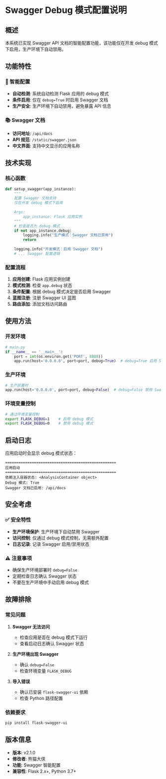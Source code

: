 # Swagger Debug 模式配置说明

## 概述

本系统已实现 Swagger API 文档的智能配置功能，该功能仅在开发 debug 模式下启用，生产环境下自动禁用。

## 功能特性

### 🔧 智能配置
- **自动检测**: 系统自动检测 Flask 应用的 debug 模式
- **条件启用**: 仅在 `debug=True` 时启用 Swagger 文档
- **生产安全**: 生产环境下自动禁用，避免暴露 API 信息

### 📚 Swagger 文档
- **访问地址**: `/api/docs`
- **API 规范**: `/static/swagger.json`
- **中文界面**: 支持中文显示的应用名称

## 技术实现

### 核心函数
```python
def setup_swagger(app_instance):
    """
    配置 Swagger 文档支持
    仅在开发 debug 模式下启用
    
    Args:
        app_instance: Flask 应用实例
    """
    # 检查是否为 debug 模式
    if not app_instance.debug:
        logging.info("生产模式：Swagger 文档已禁用")
        return
    
    logging.info("开发模式：启用 Swagger 文档")
    # ... Swagger 配置逻辑
```

### 配置流程
1. **应用创建**: Flask 应用实例创建
2. **模式检测**: 检查 `app.debug` 状态
3. **条件配置**: 根据 debug 模式决定是否启用 Swagger
4. **蓝图注册**: 注册 Swagger UI 蓝图
5. **路由添加**: 添加文档访问路由

## 使用方法

### 开发环境
```python
# main.py
if __name__ == '__main__':
    port = int(os.environ.get('PORT', 8888))
    app.run(host='0.0.0.0', port=port, debug=True)  # debug=True 启用 Swagger
```

### 生产环境
```python
# 生产部署时
app.run(host='0.0.0.0', port=port, debug=False)  # debug=False 禁用 Swagger
```

### 环境变量控制
```bash
# 通过环境变量控制
export FLASK_DEBUG=1    # 启用 debug 模式
export FLASK_DEBUG=0    # 禁用 debug 模式
```

## 启动日志

应用启动时会显示 debug 模式状态：

```
==================================================
应用启动
==================================================
依赖注入容器状态: <AnalysisContainer object>
Debug 模式: True
Swagger 文档已启用: /api/docs
```

## 安全考虑

### ✅ 安全特性
- **生产环境保护**: 生产环境下自动禁用 Swagger
- **访问控制**: 仅通过 debug 模式控制，无需额外配置
- **日志记录**: 记录 Swagger 启用/禁用状态

### ⚠️ 注意事项
- 确保生产环境部署时 `debug=False`
- 定期检查日志确认 Swagger 状态
- 不要在生产环境中手动启用 debug 模式

## 故障排除

### 常见问题

1. **Swagger 无法访问**
   - 检查应用是否在 debug 模式下运行
   - 查看启动日志确认 Swagger 状态

2. **生产环境出现 Swagger**
   - 确认 `debug=False`
   - 检查环境变量 `FLASK_DEBUG`

3. **导入错误**
   - 确认已安装 `flask-swagger-ui` 依赖
   - 检查 Python 路径配置

### 依赖要求
```bash
pip install flask-swagger-ui
```

## 版本信息

- **版本**: v2.1.0
- **修改者**: 熊猫大侠
- **功能**: Swagger 智能配置
- **兼容性**: Flask 2.x+, Python 3.7+
